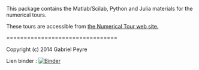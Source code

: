This package contains the Matlab/Scilab, Python and Julia materials for the numerical tours.

These tours are accessible from [the Numerical Tour web site.](http://www.numerical-tours.com)

================================

Copyright (c) 2014 Gabriel Peyre

Lien binder :
[![Binder](https://mybinder.org/badge_logo.svg)](https://mybinder.org/v2/gh/jeau-luc/ondelette/HEAD)
